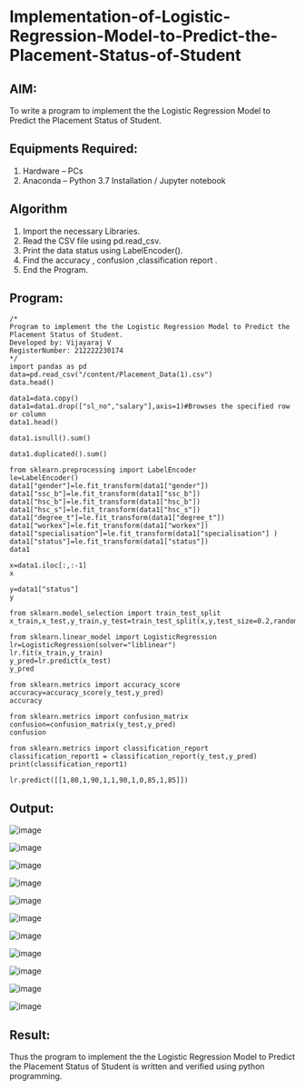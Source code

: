 # Implementation-of-Logistic-Regression-Model-to-Predict-the-Placement-Status-of-Student

## AIM:
To write a program to implement the the Logistic Regression Model to Predict the Placement Status of Student.

## Equipments Required:
1. Hardware – PCs
2. Anaconda – Python 3.7 Installation / Jupyter notebook

## Algorithm
1. Import the necessary Libraries.
2. Read the CSV file using pd.read_csv.
3. Print the data status using LabelEncoder().
4. Find the accuracy , confusion ,classification report .
5. End the Program.

## Program:
```
/*
Program to implement the the Logistic Regression Model to Predict the Placement Status of Student.
Developed by: Vijayaraj V
RegisterNumber: 212222230174  
*/
import pandas as pd
data=pd.read_csv("/content/Placement_Data(1).csv")
data.head()

data1=data.copy()
data1=data1.drop(["sl_no","salary"],axis=1)#Browses the specified row or column
data1.head()

data1.isnull().sum()

data1.duplicated().sum()

from sklearn.preprocessing import LabelEncoder
le=LabelEncoder()
data1["gender"]=le.fit_transform(data1["gender"])
data1["ssc_b"]=le.fit_transform(data1["ssc_b"])
data1["hsc_b"]=le.fit_transform(data1["hsc_b"])
data1["hsc_s"]=le.fit_transform(data1["hsc_s"])
data1["degree_t"]=le.fit_transform(data1["degree_t"])
data1["workex"]=le.fit_transform(data1["workex"])
data1["specialisation"]=le.fit_transform(data1["specialisation"] )
data1["status"]=le.fit_transform(data1["status"])
data1

x=data1.iloc[:,:-1]
x

y=data1["status"]
y

from sklearn.model_selection import train_test_split
x_train,x_test,y_train,y_test=train_test_split(x,y,test_size=0.2,random_state=0)

from sklearn.linear_model import LogisticRegression
lr=LogisticRegression(solver="liblinear")
lr.fit(x_train,y_train)
y_pred=lr.predict(x_test)
y_pred

from sklearn.metrics import accuracy_score
accuracy=accuracy_score(y_test,y_pred)
accuracy

from sklearn.metrics import confusion_matrix
confusion=confusion_matrix(y_test,y_pred)
confusion

from sklearn.metrics import classification_report
classification_report1 = classification_report(y_test,y_pred)
print(classification_report1)

lr.predict([[1,80,1,90,1,1,90,1,0,85,1,85]])
```

## Output:


![image](https://github.com/vijayarajv1704/Implementation-of-Logistic-Regression-Model-to-Predict-the-Placement-Status-of-Student/assets/121303741/f1fffbf6-4397-4103-960b-0eeedee8a077)

![image](https://github.com/vijayarajv1704/Implementation-of-Logistic-Regression-Model-to-Predict-the-Placement-Status-of-Student/assets/121303741/03ec63e2-20df-4053-954d-a5952c8d1e17)

![image](https://github.com/vijayarajv1704/Implementation-of-Logistic-Regression-Model-to-Predict-the-Placement-Status-of-Student/assets/121303741/9807e900-90c0-4bb7-ac9e-5657cf468458)

![image](https://github.com/vijayarajv1704/Implementation-of-Logistic-Regression-Model-to-Predict-the-Placement-Status-of-Student/assets/121303741/a805a230-212c-461a-bd1d-1c4985806ebf)

![image](https://github.com/vijayarajv1704/Implementation-of-Logistic-Regression-Model-to-Predict-the-Placement-Status-of-Student/assets/121303741/7d2a5930-098d-4380-a86a-651c91d415d6)

![image](https://github.com/vijayarajv1704/Implementation-of-Logistic-Regression-Model-to-Predict-the-Placement-Status-of-Student/assets/121303741/fbf1033e-7990-4dbf-b0e5-6bdeb935f24d)

![image](https://github.com/vijayarajv1704/Implementation-of-Logistic-Regression-Model-to-Predict-the-Placement-Status-of-Student/assets/121303741/f002b0e2-84e5-49ba-b7ef-e02b3f63b3be)

![image](https://github.com/vijayarajv1704/Implementation-of-Logistic-Regression-Model-to-Predict-the-Placement-Status-of-Student/assets/121303741/2624ce7f-9d71-48a8-aba6-6f90bca548ee)

![image](https://github.com/vijayarajv1704/Implementation-of-Logistic-Regression-Model-to-Predict-the-Placement-Status-of-Student/assets/121303741/28970978-acb2-4429-84c5-13aad01b500d)

![image](https://github.com/vijayarajv1704/Implementation-of-Logistic-Regression-Model-to-Predict-the-Placement-Status-of-Student/assets/121303741/931a904e-52ac-4846-b428-b59459378007)

![image](https://github.com/vijayarajv1704/Implementation-of-Logistic-Regression-Model-to-Predict-the-Placement-Status-of-Student/assets/121303741/e9310701-0041-487b-b0d9-02eead8bc31b)




## Result:
Thus the program to implement the the Logistic Regression Model to Predict the Placement Status of Student is written and verified using python programming.
